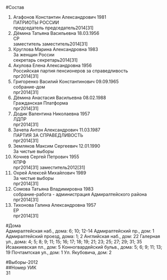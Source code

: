 #Состав  
1. Агафонов Константин Александрович 1981  
    ПАТРИОТЫ РОССИИ  
    председатель председатель2014[31]  
2. Дёмина Татьяна Васильевна 18.03.1956  
    СР  
    заместитель заместитель2014[31]  
3. Круглова Марина Александровна 1983  
    За женщин России  
    секретарь секретарь2014[31]  
4. Акулова Елена Александровна 1956  
    Российская партия пенсионеров за справедливость  
    прг2014[31]  
5. Григоренко Василий Константинович 09.09.1965  
    собрание-дом  
    прг2014[31]  
6. Дёмина Анастасия Васильевна 08.02.1988  
    Гражданская Платформа  
    прг2014[31]  
7. Додик Валентина Николаевна 1957  
    ЛДПР  
    прг2014[31]  
8. Зачепа Антон Александрович 11.03.1987  
    ПАРТИЯ ЗА СПРАВЕДЛИВОСТЬ  
    прг2014[31]  
9. Земляков Максим Сергеевич 12.01.1990  
    За чистые выборы  
10. Кочнев Сергей Петрович 1955  
    КПРФ  
    прг2014[31] заместитель2012[31]  
11. Охрей Алексей Михайлович 1989  
    За чистые выборы  
    прг2014[31]  
12. Сомова Татьяна Владимировна 1983  
    собрание-работа - администрация Адмиралтейского района  
    прг2014[31]  
13. Тихонова Галина Александровна 1957  
    ЕР  
    прг2014[31]  
  
#Дома  
Адмиралтейская наб., дома: 6; 10; 12-14 Адмиралтейский пр., дом: 1 Адмиралтейский проезд, дома: 1; 2 Английская наб., дом: 22 Галерная ул., дома: 4; 5; 8; 9; 11; 15; 16; 17; 18; 19; 21; 23; 25; 27; 29; 31; 35 Исаакиевская пл., дом: 5 Конногвардейский бульв., дома: 5; 6; 9; 11; 13; 19 Почтамтская ул., дом: 1 Ул. Якубовича, дом: 2  
  
#Выборы-2012  
##Номер УИК  
31  
